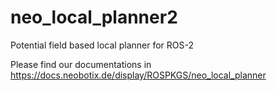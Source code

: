 # neo_local_planner2
Potential field based local planner for ROS-2

Please find our documentations in https://docs.neobotix.de/display/ROSPKGS/neo_local_planner
